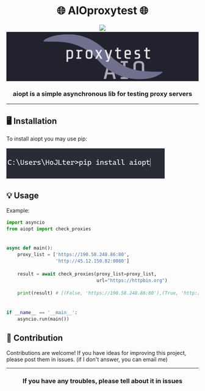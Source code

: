 <h1 align="center">
    🌐 AIOproxytest 🌐
</h1>
<div align="center">
    <a href = "https://opensource.org/licenses/MIT">
    <img  src="https://img.shields.io/badge/License-MIT-yellow.svg">
    </a>
</div>

<div align="center">
    <img src=".github/aiopt.png" align="center">
</div>

<h3 align="center">
    aiopt is a simple asynchronous lib for testing proxy servers
</h3>

---
<h2>
   🖥 Installation 
</h2>

<div>
    To install aiopt you may use pip:
</div>

<br>

<img src=".github/install.png">

<h2>
   💡 Usage
</h2>
Example:

```Python
import asyncio
from aiopt import check_proxies


async def main():
    proxy_list = ['https://190.58.248.86:80',
                  'http://45.12.150.82:8080']

    result = await check_proxies(proxy_list=proxy_list,
                                 url="https://httpbin.org")

    print(result) # [(False, 'https://190.58.248.86:80'),(True, 'http://45.12.150.82:8080')]


if __name__ == '__main__':
    asyncio.run(main())
```

<h2>
   🤝 Contribution 
</h2>

<div>
    Contributions are welcome!
    If you have ideas for improving this project, please post them in issues.
    (if I don't answer, you can email me)
</div>

---

<h3 align="center">
    If you have any troubles, please tell about it in issues
</h3>

